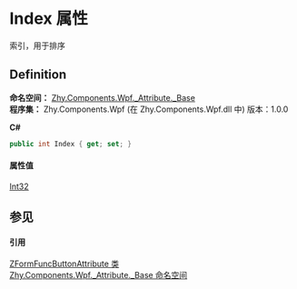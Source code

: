# Index 属性


索引，用于排序



## Definition
**命名空间：** <a href="N_Zhy_Components_Wpf__Attribute__Base.md">Zhy.Components.Wpf._Attribute._Base</a>  
**程序集：** Zhy.Components.Wpf (在 Zhy.Components.Wpf.dll 中) 版本：1.0.0

**C#**
``` C#
public int Index { get; set; }
```



#### 属性值
<a href="https://learn.microsoft.com/dotnet/api/system.int32" target="_blank" rel="noopener noreferrer">Int32</a>

## 参见


#### 引用
<a href="T_Zhy_Components_Wpf__Attribute__Base_ZFormFuncButtonAttribute.md">ZFormFuncButtonAttribute 类</a>  
<a href="N_Zhy_Components_Wpf__Attribute__Base.md">Zhy.Components.Wpf._Attribute._Base 命名空间</a>  
